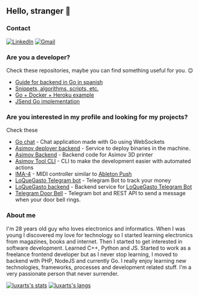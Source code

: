## Hello, stranger 👋

### Contact
[![LinkedIn](https://img.shields.io/badge/-LinkedIn-blue?style=flat&logo=Linkedin&logoColor=white)](https://www.linkedin.com/in/lbacelo/)
[![Gmail](https://img.shields.io/badge/-Gmail-c14438?style=flat&logo=Gmail&logoColor=white)](mailto:bacelolucas@gmail.com)

### Are you a developer?
Check these repositories, maybe you can find something useful for you. 😉
- [Guide for backend in Go in spanish](https://github.com/luxarts/dev2end-go)
- [Snippets, algorithms, scripts, etc.](https://github.com/luxarts/Useful)
- [Go + Docker + Heroku example](https://github.com/luxarts/heroku-example)
- [JSend Go implementation](https://github.com/luxarts/jsend-go)

### Are you interested in my profile and looking for my projects?
Check these
- [Go chat](https://github.com/luxarts/go-chat) - Chat application made with Go using WebSockets
- [Asimov deployer backend](https://github.com/3DDiamantes/asimov-deployer-backend) - Service to deploy binaries in the machine.
- [Asimov Backend](https://github.com/3DDiamantes/asimov-backend) - Backend code for Asimov 3D printer
- [Asimov Tool CLI](https://github.com/3DDiamantes/asimov-tool-cli) - CLI to make the development easier with automated actions
- [IMA-4](https://github.com/luxarts/IMA-4) - MIDI controller similar to [Ableton Push](https://www.ableton.com/en/push/)
- [LoQueGasto Telegram bot](https://github.com/luxarts/loquegasto-telegram) - Telegram Bot to track your money
- [LoQueGasto backend](https://github.com/luxarts/loquegasto-backend) - Backend service for [LoQueGasto Telegram Bot](https://github.com/luxarts/loquegasto-telegram)
- [Telegram Door Bell](https://github.com/luxarts/telegram-door-bell) - Telegram bot and REST API to send a message when your door bell rings.
### About me
I'm 28 years old guy who loves electronics and informatics.
When I was young I discovered my love for technology so I started learning electronics from magazines, books and internet. Then I started to get interested in software development. Learned C++, Python and JS. Started to work as a freelance frontend developer but as I never stop learning, I moved to backend with PHP, NodeJS and currently Go. I really enjoy learning new technologies, frameworks, processes and development related stuff. I'm a very passionate person that never surrender.  

[![luxarts's stats](https://github-readme-stats.vercel.app/api?username=luxarts&theme=dark&show_icons=true&count_private=true&include_all_commits=true)](https://www.github.com/luxarts)
[![luxarts's langs](https://github-readme-stats.vercel.app/api/top-langs/?username=luxarts&hide=eagle,c,c%23,hlsl,shaderlab,gap,mathematica&layout=compact&langs_count=10&theme=dark&exclude_repo=MaxwellLCD,STM32MIDI,Strobe,ESP3D,Maxwell,JustAMidiPad,splithem)](https://www.github.com/luxarts)
